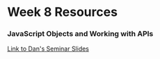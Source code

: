 # Week 8 Resources

### JavaScript Objects and Working with APIs

[Link to Dan's Seminar Slides](https://goo.gl/bk6Q3j)
